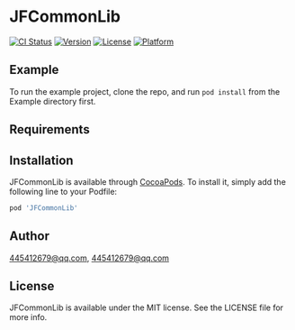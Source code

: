 # JFCommonLib

[![CI Status](https://img.shields.io/travis/445412679@qq.com/JFCommonLib.svg?style=flat)](https://travis-ci.org/445412679@qq.com/JFCommonLib)
[![Version](https://img.shields.io/cocoapods/v/JFCommonLib.svg?style=flat)](https://cocoapods.org/pods/JFCommonLib)
[![License](https://img.shields.io/cocoapods/l/JFCommonLib.svg?style=flat)](https://cocoapods.org/pods/JFCommonLib)
[![Platform](https://img.shields.io/cocoapods/p/JFCommonLib.svg?style=flat)](https://cocoapods.org/pods/JFCommonLib)

## Example

To run the example project, clone the repo, and run `pod install` from the Example directory first.

## Requirements

## Installation

JFCommonLib is available through [CocoaPods](https://cocoapods.org). To install
it, simply add the following line to your Podfile:

```ruby
pod 'JFCommonLib'
```

## Author

445412679@qq.com, 445412679@qq.com

## License

JFCommonLib is available under the MIT license. See the LICENSE file for more info.
